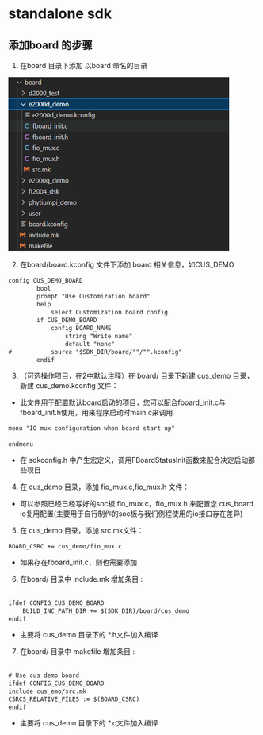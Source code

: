 # standalone sdk

## 添加board 的步骤

1. 在board 目录下添加 以board 命名的目录

![20230817095638](image/how_to_use/20230817095638.png)

2. 在board/board.kconfig 文件下添加 board 相关信息，如CUS_DEMO

```
config CUS_DEMO_BOARD
        bool
        prompt "Use Customization board"
        help
            select Customization board config
        if CUS_DEMO_BOARD
            config BOARD_NAME
				string "Write name"
				default "none" 
#           source "$SDK_DIR/board/""/"".kconfig"    
        endif
```

3. （可选操作项目，在2中默认注释）在 board/ 目录下新建 cus_demo 目录，新建 cus_demo.kconfig 文件：

- 此文件用于配置默认board启动的项目，您可以配合fboard_init.c与fboard_init.h使用，用来程序启动时main.c来调用

```
menu "IO mux configuration when board start up"

endmenu
```
- 在 sdkconfig.h 中产生宏定义，调用FBoardStatusInit函数来配合决定启动那些项目

4. 在 cus_demo 目录，添加 fio_mux.c,fio_mux.h 文件：

- 可以参照已经已经写好的soc板 fio_mux.c，fio_mux.h 来配置您 cus_board io复用配置(主要用于自行制作的soc板与我们例程使用的io接口存在差异)

5. 在 cus_demo 目录，添加 src.mk文件：

```
BOARD_CSRC += cus_demo/fio_mux.c
```

- 如果存在fboard_init.c，则也需要添加

6. 在board/ 目录中 include.mk 增加条目 :

```

ifdef CONFIG_CUS_DEMO_BOARD
	BUILD_INC_PATH_DIR += $(SDK_DIR)/board/cus_demo
endif

```

- 主要将 cus_demo 目录下的 *.h文件加入编译

7. 在board/ 目录中 makefile 增加条目 :

```

# Use cus demo board
ifdef CONFIG_CUS_DEMO_BOARD
include cus_emo/src.mk
CSRCS_RELATIVE_FILES := $(BOARD_CSRC) 
endif

```

- 主要将 cus_demo 目录下的 *.c文件加入编译

